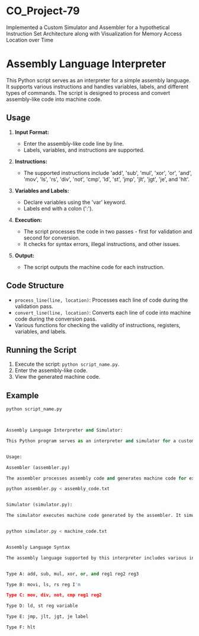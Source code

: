 # CO_Project-79
Implemented a Custom Simulator and Assembler for a hypothetical Instruction Set Architecture along with Visualization for Memory Access Location over Time  

# Assembly Language Interpreter

This Python script serves as an interpreter for a simple assembly language. It supports various instructions and handles variables, labels, and different types of commands. The script is designed to process and convert assembly-like code into machine code.

## Usage

1. **Input Format:**
   - Enter the assembly-like code line by line.
   - Labels, variables, and instructions are supported.

2. **Instructions:**
   - The supported instructions include 'add', 'sub', 'mul', 'xor', 'or', 'and', 'mov', 'ls', 'rs', 'div', 'not', 'cmp', 'ld', 'st', 'jmp', 'jlt', 'jgt', 'je', and 'hlt'.

3. **Variables and Labels:**
   - Declare variables using the 'var' keyword.
   - Labels end with a colon (':').

4. **Execution:**
   - The script processes the code in two passes - first for validation and second for conversion.
   - It checks for syntax errors, illegal instructions, and other issues.

5. **Output:**
   - The script outputs the machine code for each instruction.

## Code Structure

- `process_line(line, location)`: Processes each line of code during the validation pass.
- `convert_line(line, location)`: Converts each line of code into machine code during the conversion pass.
- Various functions for checking the validity of instructions, registers, variables, and labels.

## Running the Script

1. Execute the script: `python script_name.py`.
2. Enter the assembly-like code.
3. View the generated machine code.

## Example

```python
python script_name.py



Assembly Language Interpreter and Simulator:

This Python program serves as an interpreter and simulator for a custom assembly language. It includes two main components: an assembler (assembler.py) that processes assembly code and generates machine code, and a simulator (simulator.py) that executes the machine code and produces a step-by-step execution log.


Usage:

Assembler (assembler.py)

The assembler processes assembly code and generates machine code for execution. It performs two passes: the first pass validates the syntax and variable declarations, while the second pass converts the instructions to machine code. The program takes input from the standard input (stdin).

python assembler.py < assembly_code.txt


Simulator (simulator.py):

The simulator executes machine code generated by the assembler. It simulates the behavior of a CPU with registers and memory. The execution log is printed for each instruction step, including the program counter, register values, and flags.


python simulator.py < machine_code.txt


Assembly Language Syntax

The assembly language supported by this interpreter includes various instructions categorized by their types (A, B, C, D, E, F). The syntax for each instruction type is as follows:


Type A: add, sub, mul, xor, or, and reg1 reg2 reg3

Type B: movi, ls, rs reg I'm

Type C: mov, div, not, cmp reg1 reg2

Type D: ld, st reg variable

Type E: jmp, jlt, jgt, je label

Type F: hlt
